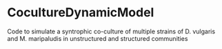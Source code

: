 # CocultureDynamicModel
Code to simulate a syntrophic co-culture of multiple strains of D. vulgaris and M. maripaludis in unstructured and structured communities
